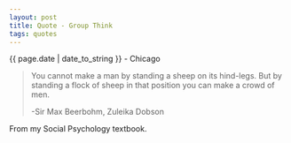 ```yaml
---
layout: post
title: Quote - Group Think
tags: quotes
---
```


<p class="meta">{{ page.date | date_to_string }} - Chicago</p>

> You cannot make a man by standing a sheep on its hind-legs. But by standing a flock of sheep in that position you can make a crowd of men.
>
> -Sir Max Beerbohm, Zuleika Dobson

From my Social Psychology textbook.

